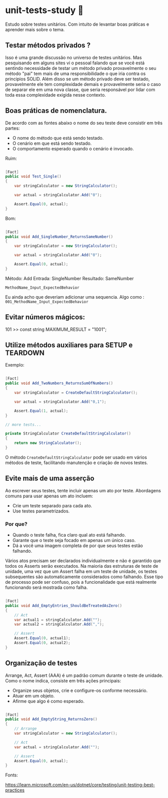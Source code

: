 # unit-tests-study 📑

Estudo sobre testes unitários. Com intuito de levantar boas práticas e aprender mais sobre o tema. 

## Testar métodos privados ? 

Isso é uma grande discussão no universo de testes unitários. Mas pesquisando em alguns sites vi o pessoal falando que se você está sentindo necessidade de testar um método privado provavelmente o seu método "pai" tem mais de uma responsibilidade o que iria contra os principios SOLID. Além disso se um método privado deve ser testado, provavelmente ele tem complexidade demais e provavelmente seria o caso de separar ele em uma nova classe, que seria responsável por lidar com toda essa complexidade exigida nesse contexto.

## Boas práticas de nomenclatura.

De acordo com as fontes abaixo o nome do seu teste deve consistir em três partes:

- O nome do método que está sendo testado.
- O cenário em que está sendo testado.
- O comportamento esperado quando o cenário é invocado.

Ruim:

```c#

[Fact]
public void Test_Single()
{
    var stringCalculator = new StringCalculator();

    var actual = stringCalculator.Add("0");

    Assert.Equal(0, actual);
}

```

Bom:

```c#

[Fact]
public void Add_SingleNumber_ReturnsSameNumber()
{
    var stringCalculator = new StringCalculator();

    var actual = stringCalculator.Add("0");

    Assert.Equal(0, actual);
}

```

Método: Add
Entrada: SingleNumber
Resultado: SameNumber

`MethodName_Input_ExpectedBehavior`

Eu ainda acho que deveriam adicionar uma sequencia. Algo como : `001_MethodName_Input_ExpectedBehavior`

## Evitar números mágicos:

101 >> const string MAXIMUM_RESULT = "1001";

## Utilize métodos auxiliares para SETUP e TEARDOWN

Exemplo: 

```c#

[Fact]
public void Add_TwoNumbers_ReturnsSumOfNumbers()
{
    var stringCalculator = CreateDefaultStringCalculator();

    var actual = stringCalculator.Add("0,1");

    Assert.Equal(1, actual);
}

// more tests...

private StringCalculator CreateDefaultStringCalculator()
{
    return new StringCalculator();
}

```

O método `CreateDefaultStringCalculator` pode ser usado em vários métodos de teste, facilitando manutenção e criação de novos testes.

## Evite mais de uma asserção 

Ao escrever seus testes, tente incluir apenas um ato por teste. Abordagens comuns para usar apenas um ato incluem:

- Crie um teste separado para cada ato.
- Use testes parametrizados.

### Por que?
- Quando o teste falha, fica claro qual ato está falhando.
- Garante que o teste seja focado em apenas um único caso.
- Dá a você uma imagem completa de por que seus testes estão falhando.
  
Vários atos precisam ser declarados individualmente e não é garantido que todos os Asserts serão executados. Na maioria das estruturas de teste de unidade, uma vez que um Assert falha em um teste de unidade, os testes subsequentes são automaticamente considerados como falhando. Esse tipo de processo pode ser confuso, pois a funcionalidade que está realmente funcionando será mostrada como falha.

```c#

[Fact]
public void Add_EmptyEntries_ShouldBeTreatedAsZero()
{
    // Act
    var actual1 = stringCalculator.Add("");
    var actual2 = stringCalculator.Add(",");

    // Assert
    Assert.Equal(0, actual1);
    Assert.Equal(0, actual2);
}

```


## Organização de testes

Arrange, Act, Assert (AAA) é um padrão comum durante o teste de unidade. Como o nome indica, consiste em três ações principais:

- Organize seus objetos, crie e configure-os conforme necessário.
- Atuar em um objeto.
- Afirme que algo é como esperado.

```c#

[Fact]
public void Add_EmptyString_ReturnsZero()
{
    // Arrange
    var stringCalculator = new StringCalculator();

    // Act
    var actual = stringCalculator.Add("");

    // Assert
    Assert.Equal(0, actual);
}

```


Fonts: 

https://learn.microsoft.com/en-us/dotnet/core/testing/unit-testing-best-practices
